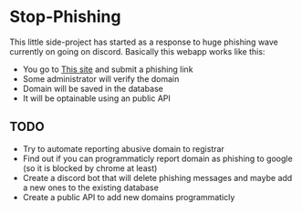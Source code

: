 # Stop-Phishing

This little side-project has started as a response to huge phishing wave currently on going on discord. Basically this webapp works like this:

- You go to [This site](https://phishing.thredex.eu) and submit a phishing link
- Some administrator will verify the domain
- Domain will be saved in the database
- It will be optainable using an public API

## TODO

- Try to automate reporting abusive domain to registrar
- Find out if you can programmaticly report domain as phishing to google (so it is blocked by chrome at least)
- Create a discord bot that will delete phishing messages and maybe add a new ones to the existing database
- Create a public API to add new domains programmaticly
